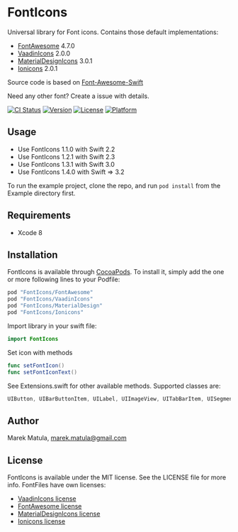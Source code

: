 # FontIcons

Universal library for Font icons. 
Contains those default implementations:
- [FontAwesome](http://fortawesome.github.io/Font-Awesome/icons/) 4.7.0 
- [VaadinIcons](https://vaadin.com/font-icons) 2.0.0 
- [MaterialDesignIcons](http://github.com/google/material-design-icons/) 3.0.1 
- [Ionicons](https://github.com/driftyco/ionicons/) 2.0.1 
 

Source code is based on [Font-Awesome-Swift](https://github.com/Vaberer/Font-Awesome-Swift)

Need any other font? Create a issue with details.

[![CI Status](http://img.shields.io/travis/marekmatula/FontIcons.Swift.svg?style=flat)](https://travis-ci.org/marekmatula/FontIcons.Swift)
[![Version](https://img.shields.io/cocoapods/v/FontIcons.svg?style=flat)](http://cocoapods.org/pods/FontIcons)
[![License](https://img.shields.io/cocoapods/l/FontIcons.svg?style=flat)](http://cocoapods.org/pods/FontIcons)
[![Platform](https://img.shields.io/cocoapods/p/FontIcons.svg?style=flat)](http://cocoapods.org/pods/FontIcons)

## Usage
- Use FontIcons 1.1.0 with Swift 2.2
- Use FontIcons 1.2.1 with Swift 2.3
- Use FontIcons 1.3.1 with Swift 3.0
- Use FontIcons 1.4.0 with Swift => 3.2

To run the example project, clone the repo, and run `pod install` from the Example directory first.


## Requirements
- Xcode 8

## Installation

FontIcons is available through [CocoaPods](http://cocoapods.org). To install
it, simply add the one or more following lines to your Podfile:

```ruby
pod "FontIcons/FontAwesome"
pod "FontIcons/VaadinIcons"
pod "FontIcons/MaterialDesign"
pod "FontIcons/Ionicons"
```


Import library in your swift file:

```swift
import FontIcons
```

Set icon with methods 

```Swift
func setFontIcon()
func setFontIconText() 

```

See Extensions.swift for other available methods.
Supported classes are:
```Swift
UIButton, UIBarButtonItem, UILabel, UIImageView, UITabBarItem, UISegmentedControl, UIImage, UISlider
```


## Author

Marek Matula, marek.matula@gmail.com

## License

FontIcons is available under the MIT license. See the LICENSE file for more info.
FontFiles have own licenses:
- [VaadinIcons license](https://vaadin.com/font-icons/license)
- [FontAwesome license](http://fortawesome.github.io/Font-Awesome/license/)
- [MaterialDesignIcons license](https://github.com/google/material-design-icons/)
- [Ionicons license](https://github.com/driftyco/ionicons/blob/master/LICENSE)

